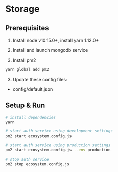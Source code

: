 # Storage

## Prerequisites

1. Install node v10.15.0+, install yarn 1.12.0+

2. Install and launch mongodb service

4. Install pm2
```bash
yarn global add pm2
```

3. Update these config files:

- config/default.json

## Setup & Run

``` bash
# install dependencies
yarn

# start auth service using development settings
pm2 start ecosystem.config.js

# start auth service using production settings
pm2 start ecosystem.config.js --env production

# stop auth service
pm2 stop ecosystem.config.js
```
